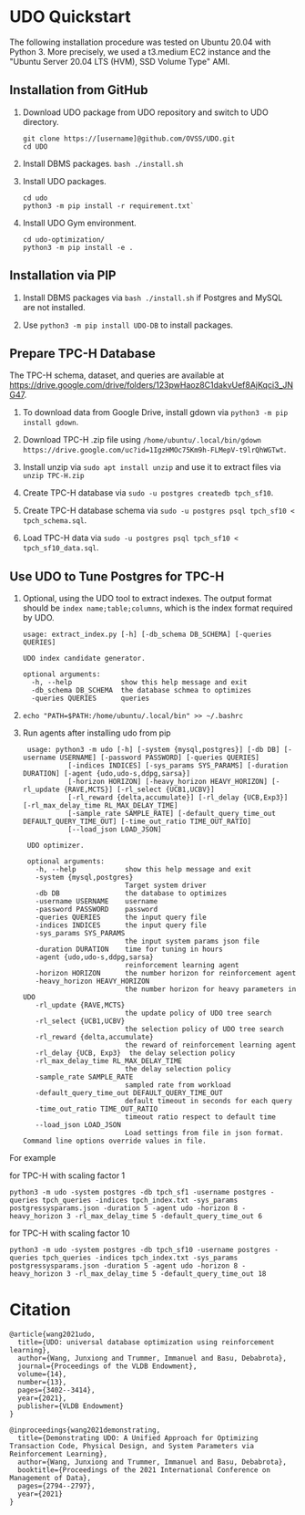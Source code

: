 # UDO Quickstart

The following installation procedure was tested on Ubuntu 20.04 with Python 3. More precisely, we used a t3.medium EC2 instance and the "Ubuntu Server 20.04 LTS (HVM), SSD Volume Type" AMI.

## Installation from GitHub

1. Download UDO package from UDO repository and switch to UDO directory.

    ```
    git clone https://[username]@github.com/OVSS/UDO.git
    cd UDO
    ```

2. Install DBMS packages. `bash ./install.sh`

3. Install UDO packages.

    ```
    cd udo
    python3 -m pip install -r requirement.txt`
    ```

4. Install UDO Gym environment. 
    
    ```
    cd udo-optimization/
    python3 -m pip install -e .
    ```

## Installation via PIP

1. Install DBMS packages via `bash ./install.sh` if Postgres and MySQL are not installed.

2. Use `python3 -m pip install UDO-DB` to install packages.

## Prepare TPC-H Database

The TPC-H schema, dataset, and queries are available at https://drive.google.com/drive/folders/123pwHaoz8C1dakvUef8AjKqci3_JNG47. 

1. To download data from Google Drive, install gdown via `python3 -m pip install gdown`.

2. Download TPC-H .zip file using `/home/ubuntu/.local/bin/gdown https://drive.google.com/uc?id=1IgzHMOc75Km9h-FLMepV-t9lrQhWGTwt`.

3. Install unzip via `sudo apt install unzip` and use it to extract files via `unzip TPC-H.zip`

4. Create TPC-H database via `sudo -u postgres createdb tpch_sf10`.

5. Create TPC-H database schema via `sudo -u postgres psql tpch_sf10 < tpch_schema.sql`.

6. Load TPC-H data via `sudo -u postgres psql tpch_sf10 < tpch_sf10_data.sql`.

## Use UDO to Tune Postgres for TPC-H

1. Optional, using the UDO tool to extract indexes. The output format should be `index name;table;columns`, which is the index format required by UDO.

    ```
    usage: extract_index.py [-h] [-db_schema DB_SCHEMA] [-queries QUERIES]
    
    UDO index candidate generator.
    
    optional arguments:
      -h, --help            show this help message and exit
      -db_schema DB_SCHEMA  the database schmea to optimizes
      -queries QUERIES      queries
    ```

2. ```echo "PATH=$PATH:/home/ubuntu/.local/bin" >> ~/.bashrc```

3. Run agents after installing udo from pip

   ```
    usage: python3 -m udo [-h] [-system {mysql,postgres}] [-db DB] [-username USERNAME] [-password PASSWORD] [-queries QUERIES]
              [-indices INDICES] [-sys_params SYS_PARAMS] [-duration DURATION] [-agent {udo,udo-s,ddpg,sarsa}]
              [-horizon HORIZON] [-heavy_horizon HEAVY_HORIZON] [-rl_update {RAVE,MCTS}] [-rl_select {UCB1,UCBV}]
              [-rl_reward {delta,accumulate}] [-rl_delay {UCB,Exp3}] [-rl_max_delay_time RL_MAX_DELAY_TIME]
              [-sample_rate SAMPLE_RATE] [-default_query_time_out DEFAULT_QUERY_TIME_OUT] [-time_out_ratio TIME_OUT_RATIO]
              [--load_json LOAD_JSON]

    UDO optimizer.
    
    optional arguments:
      -h, --help            show this help message and exit
      -system {mysql,postgres}
                            Target system driver
      -db DB                the database to optimizes
      -username USERNAME    username
      -password PASSWORD    password
      -queries QUERIES      the input query file
      -indices INDICES      the input query file
      -sys_params SYS_PARAMS
                            the input system params json file
      -duration DURATION    time for tuning in hours
      -agent {udo,udo-s,ddpg,sarsa}
                            reinforcement learning agent
      -horizon HORIZON      the number horizon for reinforcement agent
      -heavy_horizon HEAVY_HORIZON
                            the number horizon for heavy parameters in UDO
      -rl_update {RAVE,MCTS}
                            the update policy of UDO tree search
      -rl_select {UCB1,UCBV}
                            the selection policy of UDO tree search
      -rl_reward {delta,accumulate}
                            the reward of reinforcement learning agent
      -rl_delay {UCB, Exp3}  the delay selection policy
      -rl_max_delay_time RL_MAX_DELAY_TIME
                            the delay selection policy
      -sample_rate SAMPLE_RATE
                            sampled rate from workload
      -default_query_time_out DEFAULT_QUERY_TIME_OUT
                            default timeout in seconds for each query
      -time_out_ratio TIME_OUT_RATIO
                            timeout ratio respect to default time
      --load_json LOAD_JSON
                            Load settings from file in json format. Command line options override values in file.
   ```

For example

for TPC-H with scaling factor 1

   ```
   python3 -m udo -system postgres -db tpch_sf1 -username postgres -queries tpch_queries -indices tpch_index.txt -sys_params postgressysparams.json -duration 5 -agent udo -horizon 8 -heavy_horizon 3 -rl_max_delay_time 5 -default_query_time_out 6
   ```

for TPC-H with scaling factor 10

   ```
   python3 -m udo -system postgres -db tpch_sf10 -username postgres -queries tpch_queries -indices tpch_index.txt -sys_params postgressysparams.json -duration 5 -agent udo -horizon 8 -heavy_horizon 3 -rl_max_delay_time 5 -default_query_time_out 18
   ```

# Citation

```
@article{wang2021udo,
  title={UDO: universal database optimization using reinforcement learning},
  author={Wang, Junxiong and Trummer, Immanuel and Basu, Debabrota},
  journal={Proceedings of the VLDB Endowment},
  volume={14},
  number={13},
  pages={3402--3414},
  year={2021},
  publisher={VLDB Endowment}
}

@inproceedings{wang2021demonstrating,
  title={Demonstrating UDO: A Unified Approach for Optimizing Transaction Code, Physical Design, and System Parameters via Reinforcement Learning},
  author={Wang, Junxiong and Trummer, Immanuel and Basu, Debabrota},
  booktitle={Proceedings of the 2021 International Conference on Management of Data},
  pages={2794--2797},
  year={2021}
}
```